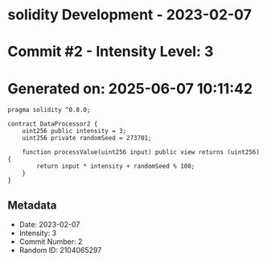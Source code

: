 ﻿# solidity Development - 2023-02-07
# Commit #2 - Intensity Level: 3
# Generated on: 2025-06-07 10:11:42
```solidity
pragma solidity ^0.8.0;

contract DataProcessor2 {
    uint256 public intensity = 3;
    uint256 private randomSeed = 273701;

    function processValue(uint256 input) public view returns (uint256) {
        return input * intensity + randomSeed % 100;
    }
}
```
## Metadata
- Date: 2023-02-07
- Intensity: 3
- Commit Number: 2
- Random ID: 2104065297
